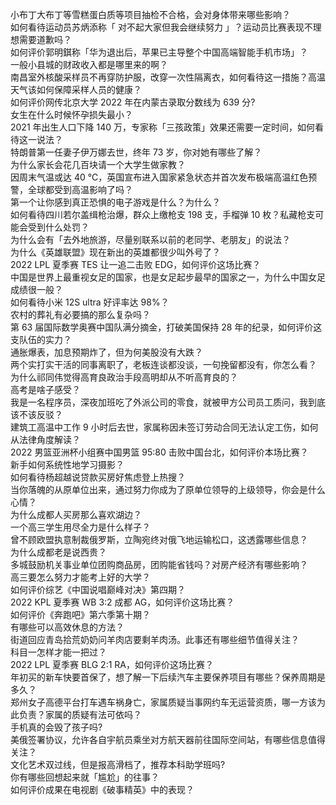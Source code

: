 小布丁大布丁等雪糕蛋白质等项目抽检不合格，会对身体带来哪些影响？  
如何看待运动员苏炳添称「 对不起大家但我会继续努力 」？运动员比赛表现不理想需要道歉吗？  
如何评价郭明錤称「华为退出后，苹果已主导整个中国高端智能手机市场」？  
一般小县城的财政收入都是哪里来的啊？  
南昌室外核酸采样员不再穿防护服，改穿一次性隔离衣，如何看待这一措施？高温天气该如何保障采样人员的健康？  
如何评价网传北京大学 2022 年在内蒙古录取分数线为 639 分?  
女生在什么时候怀孕损失最小？  
2021 年出生人口下降 140 万，专家称「三孩政策」效果还需要一定时间，如何看待这一说法？  
特朗普第一任妻子伊万娜去世，终年 73 岁，你对她有哪些了解？  
为什么家长会花几百块请一个大学生做家教？  
因周末气温或达 40 ℃，英国宣布进入国家紧急状态并首次发布极端高温红色预警，全球都受到高温影响了吗？  
第一个让你感到真正恐惧的电子游戏是什么？为什么？  
如何看待四川若尔盖缉枪治爆，群众上缴枪支 198 支，手榴弹 10 枚？私藏枪支可能会受到什么处罚？  
为什么会有「去外地旅游，尽量别联系以前的老同学、老朋友」的说法？  
为什么《英雄联盟》现在新出的英雄都很少叫外号了？  
2022 LPL 夏季赛 TES 让一追二击败 EDG，如何评价这场比赛？  
中国是世界上最重视女足的国家，也是女足起步最早的国家之一，为什么中国女足成绩很一般？  
如何看待小米 12S ultra 好评率达 98%？  
农村的葬礼有必要搞的那么复杂吗？  
第 63 届国际数学奥赛中国队满分摘金，打破美国保持 28 年的纪录，如何评价这支队伍的实力？  
通胀爆表，加息预期炸了，但为何美股没有大跌？  
两个实打实干活的同事离职了，老板连谈都没谈，一句挽留都没有，你怎么看？  
为什么祁同伟觉得高育良政治手段高明却从不听高育良的？  
高考是啥子感受？  
我是一名程序员，深夜加班吃了外派公司的零食，就被甲方公司员工质问，我到底该不该反驳？  
建筑工高温中工作 9 小时后去世，家属称因未签订劳动合同无法认定工伤，如何从法律角度解读？  
2022 男篮亚洲杯小组赛中国男篮 95:80 击败中国台北，如何评价本场比赛？  
新手如何系统性地学习摄影？  
如何看待杨超越说贷款买房好焦虑登上热搜？  
当你落魄的从原单位出来，通过努力你成为了原单位领导的上级领导，你会是什么心情？  
为什么成都人买房那么喜欢湖边？  
一个高三学生用尽全力是什么样子？  
曾不顾欧盟执意制裁俄罗斯，立陶宛终对俄飞地运输松口，这透露哪些信息？  
为什么成都老是说西贵？  
多城鼓励机关事业单位团购商品房，团购能省钱吗？对房产经济有哪些影响？  
高三要怎么努力才能考上好的大学？  
如何评价综艺《中国说唱巅峰对决》第四期？  
2022 KPL 夏季赛 WB 3:2 成都 AG，如何评价这场比赛？  
如何评价《奔跑吧》第六季第十期？  
有哪些可以高效休息的方法？  
街道回应青岛拾荒奶奶问羊肉店要剩羊肉汤。此事还有哪些细节值得关注？  
科目一怎样才能一把过？  
2022 LPL 夏季赛 BLG 2:1 RA，如何评价这场比赛？  
年初买的新车快要首保了，想了解一下后续汽车主要保养项目有哪些？保养周期是多久？  
郑州女子高德平台打车遇车祸身亡，家属质疑当事网约车无运营资质，哪一方该为此负责？家属的质疑有法可依吗？  
手机真的会毁了孩子吗?  
美俄签署协议，允许各自宇航员乘坐对方航天器前往国际空间站，有哪些信息值得关注？  
文化艺术双过线，但是报高滑档了，推荐本科助学班吗?  
你有哪些回想起来就「尴尬」的往事？  
如何评价成果在电视剧《破事精英》中的表现？  
